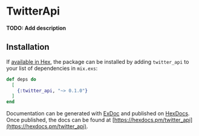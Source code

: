 # TwitterApi

**TODO: Add description**

## Installation

If [available in Hex](https://hex.pm/docs/publish), the package can be installed
by adding `twitter_api` to your list of dependencies in `mix.exs`:

```elixir
def deps do
  [
    {:twitter_api, "~> 0.1.0"}
  ]
end
```

Documentation can be generated with [ExDoc](https://github.com/elixir-lang/ex_doc)
and published on [HexDocs](https://hexdocs.pm). Once published, the docs can
be found at [https://hexdocs.pm/twitter_api](https://hexdocs.pm/twitter_api).

